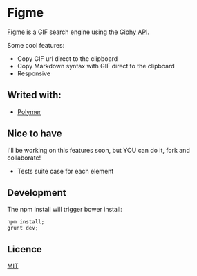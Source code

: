 # Figme

[Figme](http://figme.co/) is a GIF search engine using the [Giphy API](http://giphy.com/).

Some cool features:

- Copy GIF url direct to the clipboard
- Copy Markdown syntax with GIF direct to the clipboard
- Responsive

## Writed with:

- [Polymer](https://www.polymer-project.org/1.0/)

## Nice to have

I'll be working on this features soon, but YOU can do it, fork and collaborate!

- Tests suite case for each element

## Development

The npm install will trigger bower install:

```
npm install;
grunt dev;
```

## Licence

[MIT](LICENCE.md)

